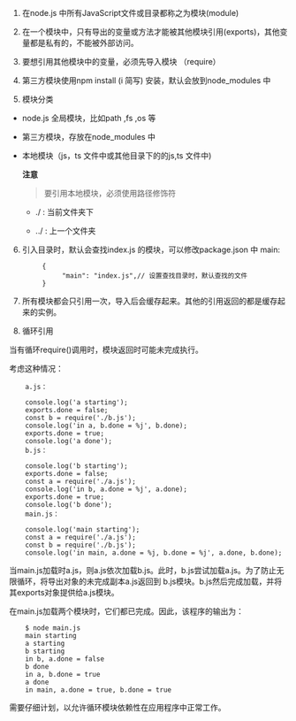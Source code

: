 1. 在node.js 中所有JavaScript文件或目录都称之为模块(module)

2. 在一个模块中，只有导出的变量或方法才能被其他模块引用(exports)，其他变量都是私有的，不能被外部访问。

3. 要想引用其他模块中的变量，必须先导入模块 （require）

4. 第三方模块使用npm install (i 简写) 安装，默认会放到node_modules 中

5. 模块分类

+ node.js 全局模块，比如path ,fs ,os 等

+ 第三方模块，存放在node_modules 中

+ 本地模块（js，ts 文件中或其他目录下的的js,ts 文件中)

    **注意**

    > 要引用本地模块，必须使用路径修饰符

    + ./  :  当前文件夹下

    + ../ : 上一个文件夹

6. 引入目录时，默认会查找index.js 的模块，可以修改package.json 中 main:

            {
                 "main": "index.js",// 设置查找目录时，默认查找的文件
            }

7. 所有模块都会只引用一次，导入后会缓存起来。其他的引用返回的都是缓存起来的实例。

8. 循环引用

当有循环require()调用时，模块返回时可能未完成执行。

考虑这种情况：

        a.js：

        console.log('a starting');
        exports.done = false;
        const b = require('./b.js');
        console.log('in a, b.done = %j', b.done);
        exports.done = true;
        console.log('a done');
        b.js：

        console.log('b starting');
        exports.done = false;
        const a = require('./a.js');
        console.log('in b, a.done = %j', a.done);
        exports.done = true;
        console.log('b done');
        main.js：

        console.log('main starting');
        const a = require('./a.js');
        const b = require('./b.js');
        console.log('in main, a.done = %j, b.done = %j', a.done, b.done);
当main.js加载时a.js，则a.js依次加载b.js。此时，b.js尝试加载a.js。为了防止无限循环，将导出对象的未完成副本a.js返回到 b.js模块。b.js然后完成加载，并将其exports对象提供给a.js模块。

在main.js加载两个模块时，它们都已完成。因此，该程序的输出为：

        $ node main.js
        main starting
        a starting
        b starting
        in b, a.done = false
        b done
        in a, b.done = true
        a done
        in main, a.done = true, b.done = true
需要仔细计划，以允许循环模块依赖性在应用程序中正常工作。
